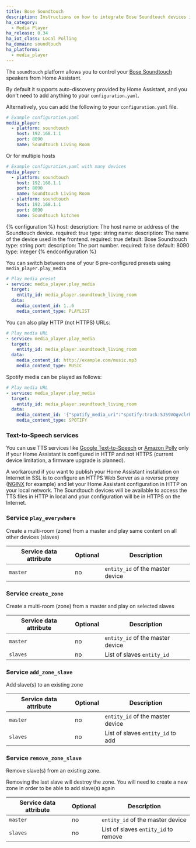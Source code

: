 ```yaml
---
title: Bose Soundtouch
description: Instructions on how to integrate Bose Soundtouch devices into Home Assistant.
ha_category:
  - Media Player
ha_release: 0.34
ha_iot_class: Local Polling
ha_domain: soundtouch
ha_platforms:
  - media_player
---
```


The `soundtouch` platform allows you to control your [Bose Soundtouch](https://www.soundtouch.com/) speakers from Home Assistant.

By default it supports auto-discovery provided by Home Assistant, and you don't need to add anything to your `configuration.yaml`.

Alternatively, you can add the following to your `configuration.yaml` file.

```yaml
# Example configuration.yaml
media_player:
  - platform: soundtouch
    host: 192.168.1.1
    port: 8090
    name: Soundtouch Living Room
```

Or for multiple hosts

```yaml
# Example configuration.yaml with many devices
media_player:
  - platform: soundtouch
    host: 192.168.1.1
    port: 8090
    name: Soundtouch Living Room
  - platform: soundtouch
    host: 192.168.1.1
    port: 8090
    name: Soundtouch kitchen
```

{% configuration %}
host:
  description: The host name or address of the Soundtouch device.
  required: true
  type: string
name:
  description: The name of the device used in the frontend.
  required: true
  default: Bose Soundtouch
  type: string
port:
  description: The port number.
  required: false
  default: 8090
  type: integer
{% endconfiguration %}

You can switch between one of your 6 pre-configured presets using ```media_player.play_media```

```yaml
# Play media preset
- service: media_player.play_media
  target:
    entity_id: media_player.soundtouch_living_room
  data:
    media_content_id: 1..6
    media_content_type: PLAYLIST
```

You can also play HTTP (not HTTPS) URLs:

```yaml
# Play media URL
- service: media_player.play_media
  target:
    entity_id: media_player.soundtouch_living_room
  data:
    media_content_id: http://example.com/music.mp3
    media_content_type: MUSIC
```

Spotify media can be played as follows:

```yaml
# Play media URL
- service: media_player.play_media
  target:
    entity_id: media_player.soundtouch_living_room
  data:
    media_content_id: '{"spotify_media_uri":"spotify:track:5J59VOgvclrhLDYUoH5OaW","user_id":"johndoe"}'
    media_content_type: SPOTIFY
```

### Text-to-Speech services

You can use TTS services like [Google Text-to-Speech](/integrations/google_translate) or [Amazon Polly](/integrations/amazon_polly) only if your Home Assistant is configured in HTTP and not HTTPS (current device limitation, a firmware upgrade is planned).

A workaround if you want to publish your Home Assistant installation on Internet in SSL is to configure an HTTPS Web Server as a reverse proxy ([NGINX](/docs/ecosystem/nginx/) for example) and let your Home Assistant configuration in HTTP on your local network. The Soundtouch devices will be available to access the TTS files in HTTP in local and your configuration will be in HTTPS on the Internet.

### Service `play_everywhere`

Create a multi-room (zone) from a master and play same content on all other
 devices (slaves)

| Service data attribute | Optional | Description |
| ---------------------- | -------- | ----------- |
| `master` | no | `entity_id` of the master device

### Service `create_zone`

Create a multi-room (zone) from a master and play on selected slaves

| Service data attribute | Optional | Description |
| ---------------------- | -------- | ----------- |
| `master` | no | `entity_id` of the master device|
| `slaves` | no | List of slaves `entity_id`      |

### Service `add_zone_slave`

Add slave(s) to an existing zone

| Service data attribute | Optional | Description  |
| ---------------------- | -------- | ------------ |
| `master` | no | `entity_id` of the master device |
| `slaves` | no | List of slaves `entity_id` to add|

### Service `remove_zone_slave`

Remove slave(s) from an existing zone.

Removing the last slave will destroy the zone. You will need to
create a new zone in order to be able to add slave(s) again

| Service data attribute | Optional | Description      |
| ---------------------- | -------- | ---------------- |
| `master` | no | `entity_id` of the master device     |
| `slaves` | no | List of slaves `entity_id` to remove |
